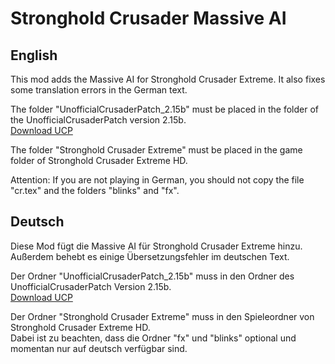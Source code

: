 # Stronghold Crusader Massive AI

## English
This mod adds the Massive AI for Stronghold Crusader Extreme.
It also fixes some translation errors in the German text.

The folder "UnofficialCrusaderPatch_2.15b" must be placed in the folder of the UnofficialCrusaderPatch version 2.15b.  
[Download UCP](https://github.com/UnofficialCrusaderPatch/UnofficialCrusaderPatch/releases/ "Download UCP")

The folder "Stronghold Crusader Extreme" must be placed in the game folder of Stronghold Crusader Extreme HD.  

Attention: If you are not playing in German, you should not copy the file "cr.tex" and the folders "blinks" and "fx".

## Deutsch
Diese Mod fügt die Massive AI für Stronghold Crusader Extreme hinzu.
Außerdem behebt es einige Übersetzungsfehler im deutschen Text.

Der Ordner "UnofficialCrusaderPatch_2.15b" muss in den Ordner des UnofficialCrusaderPatch Version 2.15b.  
[Download UCP](https://github.com/UnofficialCrusaderPatch/UnofficialCrusaderPatch/releases/ "Download UCP")

Der Ordner "Stronghold Crusader Extreme" muss in den Spieleordner von Stronghold Crusader Extreme HD.  
Dabei ist zu beachten, dass die Ordner "fx" und "blinks" optional und momentan nur auf deutsch verfügbar sind.
